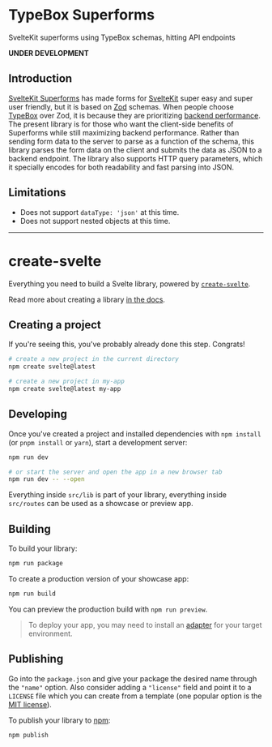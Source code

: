 # TypeBox Superforms

SvelteKit superforms using TypeBox schemas, hitting API endpoints

**UNDER DEVELOPMENT**

## Introduction

[SvelteKit Superforms](https://superforms.rocks/) has made forms for [SvelteKit](https://kit.svelte.dev/) super easy and super user friendly, but it is based on [Zod](https://zod.dev/) schemas. When people choose [TypeBox](https://github.com/sinclairzx81/typebox) over Zod, it is because they are prioritizing [backend performance](https://moltar.github.io/typescript-runtime-type-benchmarks/). The present library is for those who want the client-side benefits of Superforms while still maximizing backend performance. Rather than sending form data to the server to parse as a function of the schema, this library parses the form data on the client and submits the data as JSON to a backend endpoint. The library also supports HTTP query parameters, which it specially encodes for both readability and fast parsing into JSON.

## Limitations

- Does not support `dataType: 'json'` at this time.
- Does not support nested objects at this time.

---

# create-svelte

Everything you need to build a Svelte library, powered by [`create-svelte`](https://github.com/sveltejs/kit/tree/master/packages/create-svelte).

Read more about creating a library [in the docs](https://kit.svelte.dev/docs/packaging).

## Creating a project

If you're seeing this, you've probably already done this step. Congrats!

```bash
# create a new project in the current directory
npm create svelte@latest

# create a new project in my-app
npm create svelte@latest my-app
```

## Developing

Once you've created a project and installed dependencies with `npm install` (or `pnpm install` or `yarn`), start a development server:

```bash
npm run dev

# or start the server and open the app in a new browser tab
npm run dev -- --open
```

Everything inside `src/lib` is part of your library, everything inside `src/routes` can be used as a showcase or preview app.

## Building

To build your library:

```bash
npm run package
```

To create a production version of your showcase app:

```bash
npm run build
```

You can preview the production build with `npm run preview`.

> To deploy your app, you may need to install an [adapter](https://kit.svelte.dev/docs/adapters) for your target environment.

## Publishing

Go into the `package.json` and give your package the desired name through the `"name"` option. Also consider adding a `"license"` field and point it to a `LICENSE` file which you can create from a template (one popular option is the [MIT license](https://opensource.org/license/mit/)).

To publish your library to [npm](https://www.npmjs.com):

```bash
npm publish
```
